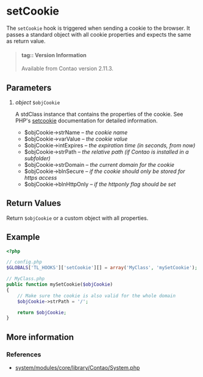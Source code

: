 # setCookie

The `setCookie` hook is triggered when sending a cookie to the browser. It passes
a standard object with all cookie properties and expects the same as return value.

> #### tag:: Version Information 
> Available from Contao version 2.11.3.


## Parameters

1. *object* `$objCookie`

    A stdClass instance that contains the properties of the cookie. See PHP's
    [setcookie](http://php.net/setcookie) documentation for detailed information.
    - $objCookie->strName       *– the cookie name*
    - $objCookie->varValue      *– the cookie value*
    - $objCookie->intExpires    *– the expiration time (in seconds, from now)*
    - $objCookie->strPath       *– the relative path (if Contao is installed in a subfolder)*
    - $objCookie->strDomain     *– the current domain for the cookie*
    - $objCookie->blnSecure     *– if the cookie should only be stored for https access*
    - $objCookie->blnHttpOnly   *– if the httponly flag should be set*


## Return Values

Return `$objCookie` or a custom object with all properties.


## Example

```php
<?php

// config.php
$GLOBALS['TL_HOOKS']['setCookie'][] = array('MyClass', 'mySetCookie');

// MyClass.php
public function mySetCookie($objCookie)
{
    // Make sure the cookie is also valid for the whole domain
    $objCookie->strPath = '/';

    return $objCookie;
}
```


## More information


### References

- [system/modules/core/library/Contao/System.php](https://github.com/contao/core/blob/3.5.0/system/modules/core/library/Contao/System.php#L566-L572)
